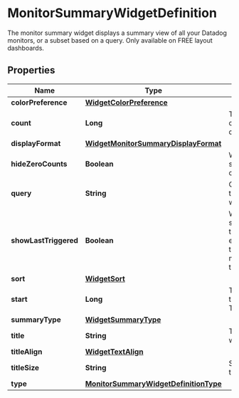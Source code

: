 

# MonitorSummaryWidgetDefinition

The monitor summary widget displays a summary view of all your Datadog monitors, or a subset based on a query. Only available on FREE layout dashboards.
## Properties

Name | Type | Description | Notes
------------ | ------------- | ------------- | -------------
**colorPreference** | [**WidgetColorPreference**](WidgetColorPreference.md) |  |  [optional]
**count** | **Long** | The number of monitors to display. |  [optional]
**displayFormat** | [**WidgetMonitorSummaryDisplayFormat**](WidgetMonitorSummaryDisplayFormat.md) |  |  [optional]
**hideZeroCounts** | **Boolean** | Whether to show counts of 0 or not. |  [optional]
**query** | **String** | Query to filter the monitors with. | 
**showLastTriggered** | **Boolean** | Whether to show the time that has elapsed since the monitor/group triggered. |  [optional]
**sort** | [**WidgetSort**](WidgetSort.md) |  |  [optional]
**start** | **Long** | The start of the list. Typically 0. |  [optional]
**summaryType** | [**WidgetSummaryType**](WidgetSummaryType.md) |  |  [optional]
**title** | **String** | Title of the widget. |  [optional]
**titleAlign** | [**WidgetTextAlign**](WidgetTextAlign.md) |  |  [optional]
**titleSize** | **String** | Size of the title. |  [optional]
**type** | [**MonitorSummaryWidgetDefinitionType**](MonitorSummaryWidgetDefinitionType.md) |  | 



